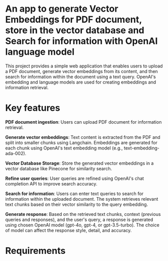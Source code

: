 # An app to generate Vector Embeddings for PDF document, store in the vector database and Search for information with OpenAI language model

This project provides a simple web application that enables users to upload a PDF document, generate vector embeddings from its content, and then search for information within the document using a text query. OpenAI's embedding and language models are used for creating embeddings and information retrieval.

# Key features

**PDF document ingestion**: Users can upload PDF document for information retrieval.

**Generate vector embeddings**: Text content is extracted from the PDF and split into smaller chunks using Langchain. Embeddings are generated for each chunk using OpenAI's text embedding model (e.g., text-embedding-ada-002).

**Vector Database Storage**: Store the generated vector embeddings in a vector database like Pinecone for similarity search.

**Refine user queries**: User queries are refined using OpenAI's chat completion API to improve search accuracy.

**Search for information**: Users can enter text queries to search for information within the uploaded document. The system retrieves relevant text chunks based on their vector similarity to the query embedding.

**Generate response**: Based on the retrieved text chunks, context (previous queries and responses), and the user's query, a response is generated using chosen OpenAI model (gpt-4o, gpt-4, or gpt-3.5-turbo). The choice of model can affect the response style, detail, and accuracy.

# Requirements
